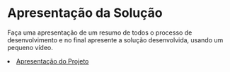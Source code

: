 # Apresentação da Solução

Faça uma apresentação de um resumo de todos o processo de desenvolvimento e no final apresente a solução desenvolvida, usando um pequeno vídeo.

<li><a href="docs/10-Apresentação do Projeto.md"> Apresentação do Projeto</a></li>
